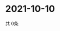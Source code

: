 # 2021-10-10
  共 0条

  <!-- BEGIN -->
  <!-- 最后更新时间Sun Oct 10 2021 17:08:42 GMT+0000 (Coordinated Universal Time) -->
  
  <!-- END -->
  
  
